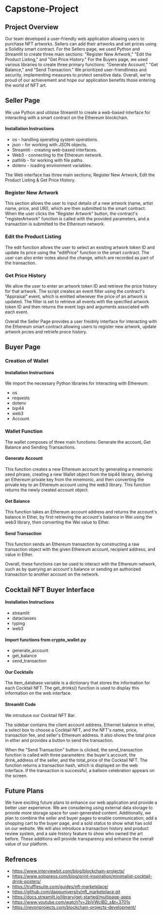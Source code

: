 # Capstone-Project

## Project Overview 

Our team developed a user-friendly web application allowing users to purchase NFT artworks. Sellers can add their artworks and set prices using a Solidity smart contract. For the Sellers page, we used Python and Streamlit to create three main sections: "Register New Artwork," "Edit the Product Listing," and "Get Price History." For the Buyers page, we used various libraries to create three primary functions: "Generate Account," "Get Balance," and "Send Transaction." We prioritized user-friendliness and security, implementing measures to protect sensitive data. Overall, we're proud of our achievement and hope our application benefits those entering the world of NFT art. 

## Seller Page 

We use Python and utilsise Streamlit to create a web-based interface for interacting with a smart contract on the Ethereum blockchain.

#### Installation Instructions

* os - handling operating system operations.
* json - for working with JSON objects.
* Streamlit - creating web-based interfaces.
* Web3 - connecting to the Ethereum network.
* pathlib - for working with file paths.
* dotenv - loading environment variables.

The Web interface has three main sections; Register New Artwork, Edit the Product Listing & Get Price History. 

### Register New Artwork

This section allows the user to input details of a new artwork (name, artist name, price, and URI), which are then submitted to the smart contract. When the user clicks the "Register Artwork" button, the contract's "registerArtwork" function is called with the provided parameters, and a transaction is submitted to the Ethereum network.

### Edit the Product Listing

The edit function allows the user to select an existing artwork token ID and update its price using the "editPrice" function in the smart contract. The user can also enter notes about the change, which are recorded as part of the transaction.

### Get Price History

We allow the user to enter an artwork token ID and retrieve the price history for that artwork. The script creates an event filter using the contract's "Appraisal" event, which is emitted whenever the price of an artwork is updated. The filter is set to retrieve all events with the specified artwork token ID and then returns the event logs and arguments associated with each event.

Overall the Seller Page provides a user freidnly interface for interacting with the Ethereum smart contract allowing users to register new artwork, update artwork prcies and retriefe proce history.


## Buyer Page 

### Creation of Wallet 

#### Installation Instructions

We import the necessary Python libraries for interacting with Ethereum:

* os 
* requests 
* dotenv 
* bip44 
* web3 
* Account

### Wallet Function 

The wallet composes of three main functions: Generate the account, Get Balance and Sending Transactions.

#### Generate Account 

This function creates a new Ethereum account by generating a mnemonic seed phrase, creating a new Wallet object from the bip44 library, deriving an Ethereum private key from the mnemonic, and then converting the private key to an Ethereum account using the web3 library. This function returns the newly created account object.

#### Get Balance 

This function takes an Ethereum account address and returns the account's balance in Ether, by first retrieving the account's balance in Wei using the web3 library, then converting the Wei value to Ether. 

#### Send Transaction 

This function sends an Ethereum transaction by constructing a raw transaction object with the given Ethereum account, recipient address, and value in Ether.

Overall, these functions can be used to interact with the Ethereum network, such as by querying an account's balance or sending an authorized transaction to another account on the network.


## Cocktail NFT Buyer Interface 

#### Installation Instructions

* streamlit 
* dataclasses
* typing
* web3

#### Import functions from crypto_wallet.py

* generate_account
* get_balance
* send_transaction

#### Our Cocktails 

The item_database variable is a dictionary that stores the information for each Cocktail NFT. The get_drinks() function is used to display this information on the web interface.

#### Streamlit Code 

We introduce our Cocktail NFT Bar. 

The sidebar contains the client account address, Ethernet balance in ether, a select box to choose a Cocktail NFT, and the NFT's name, price, transaction fee, and seller's Ethereum address. It also shows the total price in ether and provides a button to send the transaction.

When the "Send Transaction" button is clicked, the send_transaction function is called with three parameters: the buyer's account, the drink_address of the seller, and the total_price of the Cocktail NFT. The function returns a transaction hash, which is displayed on the web interface. If the transaction is successful, a balloon celebration appears on the screen.


## Future Plans 
We have exciting future plans to enhance our web application and provide a better user experience. We are considering using external data storage to provide more storage space for user-generated content. Additionally, we plan to combine the seller and buyer pages to enable communication, add a shopping cart to the buyer page, and a sold status to show what has sold on our website. We will also introduce a transaction history and product review system, and a sale history feature to show who owned the art before. These additions will provide transparency and enhance the overall value of our platform.

## Refrences 

* https://www.interviewbit.com/blog/blockchain-projects/
* https://www.solopress.com/blog/print-inspiration/minimalist-cocktail-drink-posters/
* https://trufflesuite.com/guides/nft-marketplace/
* https://github.com/dappuniversity/nft_marketplace.git
* https://docs.streamlit.io/library/get-started/multipage-apps
* https://www.youtube.com/watch?v=2bjVWclBD_s&t=3701s
* https://nevonprojects.com/blockchain-projects-development/




